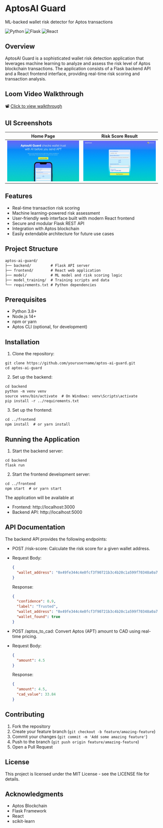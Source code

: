 # AptosAI Guard

ML-backed wallet risk detector for Aptos transactions

![Python](https://img.shields.io/badge/python-3.8+-blue)
![Flask](https://img.shields.io/badge/backend-flask-red)
![React](https://img.shields.io/badge/frontend-react-blue)

## Overview

AptosAI Guard is a sophisticated wallet risk detection application that leverages machine learning to analyze and assess the risk level of Aptos blockchain transactions. The application consists of a Flask backend API and a React frontend interface, providing real-time risk scoring and transaction analysis.

## Loom Video Walkthrough

📽️ [Click to view walkthrough]([https://loom.com/your-video-link](https://www.loom.com/share/70af07d271cb42bf80975104da70d4d4?sid=d6c811cc-6f30-43ab-a0ff-4d266053a3c0)) 

## UI Screenshots

| Home Page | Risk Score Result |
|-----------|------------------|
| ![Home Screenshot](ui/result/home_screenshot.jpg) | ![Risk Score Screenshot](ui/result/risk_score_screenshot.jpg) |


## Features

- Real-time transaction risk scoring
- Machine learning-powered risk assessment
- User-friendly web interface built with modern React frontend
- Secure and modular Flask REST API
- Integration with Aptos blockchain
- Easily extendable architecture for future use cases

## Project Structure
```text
aptos-ai-guard/
├── backend/         # Flask API server
├── frontend/        # React web application
├── model/           # ML model and risk scoring logic
├── model_training/  # Training scripts and data
└── requirements.txt # Python dependencies
```

## Prerequisites

- Python 3.8+
- Node.js 14+
- npm or yarn
- Aptos CLI (optional, for development)

## Installation

1. Clone the repository:
```text
git clone https://github.com/yourusername/aptos-ai-guard.git
cd aptos-ai-guard
```

2. Set up the backend:
```text
cd backend
python -m venv venv
source venv/bin/activate  # On Windows: venv\Scripts\activate
pip install -r ../requirements.txt
```

3. Set up the frontend:
```text
cd ../frontend
npm install  # or yarn install
```

## Running the Application

1. Start the backend server:
```text
cd backend
flask run
```

2. Start the frontend development server:
```text
cd ../frontend
npm start  # or yarn start
```

The application will be available at
- Frontend: http://localhost:3000
- Backend API: http://localhost:5000

## API Documentation

The backend API provides the following endpoints:

- POST /risk-score: Calculate the risk score for a given wallet address.
- Request Body:
  ```json
  {
    "wallet_address": "0x49fe344c4e0fcf3f90721b3c4b20c1a599f70348a0a772efe3933ff4d0578b9e"
  }
  ```
  
  Response:
  ```json
  {
    "confidence": 0.9,
    "label": "Trusted",
    "wallet_address": "0x49fe344c4e0fcf3f90721b3c4b20c1a599f70348a0a772efe3933ff4d0578b9e",
    "wallet_found": true
  }
  ```
- POST /aptos_to_cad: Convert Aptos (APT) amount to CAD using real-time pricing.
- Request Body:
  ```json
  {
    "amount": 4.5
  }
  ```

  Response:
  ```json
  {
    "amount": 4.5,
    "cad_value": 33.84
  }
  ```

## Contributing

1. Fork the repository
2. Create your feature branch (`git checkout -b feature/amazing-feature`)
3. Commit your changes (`git commit -m 'Add some amazing feature'`)
4. Push to the branch (`git push origin feature/amazing-feature`)
5. Open a Pull Request

## License

This project is licensed under the MIT License - see the LICENSE file for details.

## Acknowledgments

- Aptos Blockchain
- Flask Framework
- React
- scikit-learn
